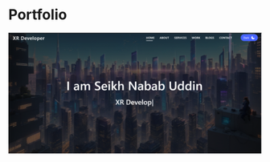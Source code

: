 # Portfolio

![Alt Text](https://github.com/nababuddin/Portfolio/blob/main/img/Screenshot%202023-10-08%20211426.png)
